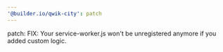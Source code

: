 ```yaml
---
'@builder.io/qwik-city': patch
---
```


patch: FIX: Your service-worker.js won't be unregistered anymore if you added custom logic.
